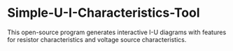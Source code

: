 # Simple-U-I-Characteristics-Tool
This open-source program generates interactive I-U diagrams with features for resistor characteristics and voltage source characteristics.
